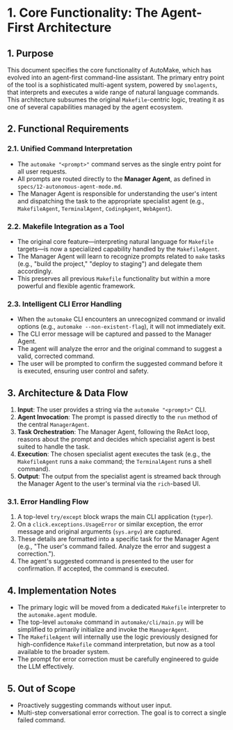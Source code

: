 # 1. Core Functionality: The Agent-First Architecture

## 1. Purpose
This document specifies the core functionality of AutoMake, which has evolved into an agent-first command-line assistant. The primary entry point of the tool is a sophisticated multi-agent system, powered by `smolagents`, that interprets and executes a wide range of natural language commands. This architecture subsumes the original `Makefile`-centric logic, treating it as one of several capabilities managed by the agent ecosystem.

## 2. Functional Requirements

### 2.1. Unified Command Interpretation
- The `automake "<prompt>"` command serves as the single entry point for all user requests.
- All prompts are routed directly to the **Manager Agent**, as defined in `specs/12-autonomous-agent-mode.md`.
- The Manager Agent is responsible for understanding the user's intent and dispatching the task to the appropriate specialist agent (e.g., `MakefileAgent`, `TerminalAgent`, `CodingAgent`, `WebAgent`).

### 2.2. Makefile Integration as a Tool
- The original core feature—interpreting natural language for `Makefile` targets—is now a specialized capability handled by the `MakefileAgent`.
- The Manager Agent will learn to recognize prompts related to `make` tasks (e.g., "build the project," "deploy to staging") and delegate them accordingly.
- This preserves all previous `Makefile` functionality but within a more powerful and flexible agentic framework.

### 2.3. Intelligent CLI Error Handling
- When the `automake` CLI encounters an unrecognized command or invalid options (e.g., `automake --non-existent-flag`), it will not immediately exit.
- The CLI error message will be captured and passed to the Manager Agent.
- The agent will analyze the error and the original command to suggest a valid, corrected command.
- The user will be prompted to confirm the suggested command before it is executed, ensuring user control and safety.

## 3. Architecture & Data Flow

1.  **Input**: The user provides a string via the `automake "<prompt>"` CLI.
2.  **Agent Invocation**: The prompt is passed directly to the `run` method of the central `ManagerAgent`.
3.  **Task Orchestration**: The Manager Agent, following the ReAct loop, reasons about the prompt and decides which specialist agent is best suited to handle the task.
4.  **Execution**: The chosen specialist agent executes the task (e.g., the `MakefileAgent` runs a `make` command; the `TerminalAgent` runs a shell command).
5.  **Output**: The output from the specialist agent is streamed back through the Manager Agent to the user's terminal via the `rich`-based UI.

### 3.1. Error Handling Flow
1.  A top-level `try/except` block wraps the main CLI application (`typer`).
2.  On a `click.exceptions.UsageError` or similar exception, the error message and original arguments (`sys.argv`) are captured.
3.  These details are formatted into a specific task for the Manager Agent (e.g., "The user's command failed. Analyze the error and suggest a correction.").
4.  The agent's suggested command is presented to the user for confirmation. If accepted, the command is executed.

## 4. Implementation Notes
- The primary logic will be moved from a dedicated `Makefile` interpreter to the `automake.agent` module.
- The top-level `automake` command in `automake/cli/main.py` will be simplified to primarily initialize and invoke the `ManagerAgent`.
- The `MakefileAgent` will internally use the logic previously designed for high-confidence `Makefile` command interpretation, but now as a tool available to the broader system.
- The prompt for error correction must be carefully engineered to guide the LLM effectively.

## 5. Out of Scope
- Proactively suggesting commands without user input.
- Multi-step conversational error correction. The goal is to correct a single failed command.
